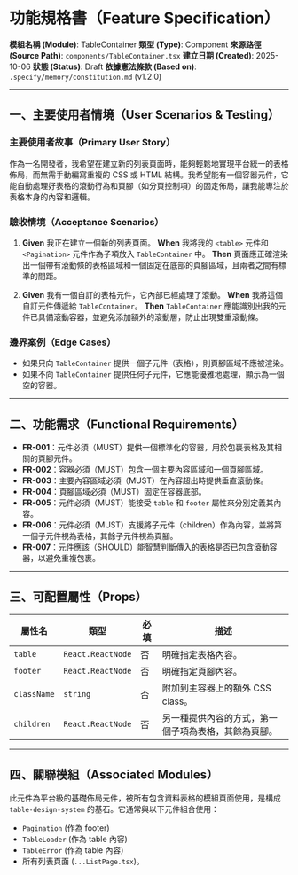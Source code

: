 # 功能規格書（Feature Specification）

**模組名稱 (Module)**: TableContainer
**類型 (Type)**: Component
**來源路徑 (Source Path)**: `components/TableContainer.tsx`
**建立日期 (Created)**: 2025-10-06
**狀態 (Status)**: Draft
**依據憲法條款 (Based on)**: `.specify/memory/constitution.md` (v1.2.0)

---

## 一、主要使用者情境（User Scenarios & Testing）

### 主要使用者故事（Primary User Story）
作為一名開發者，我希望在建立新的列表頁面時，能夠輕鬆地實現平台統一的表格佈局，而無需手動編寫重複的 CSS 或 HTML 結構。我希望能有一個容器元件，它能自動處理好表格的滾動行為和頁腳（如分頁控制項）的固定佈局，讓我能專注於表格本身的內容和邏輯。

### 驗收情境（Acceptance Scenarios）
1.  **Given** 我正在建立一個新的列表頁面。
    **When** 我將我的 `<table>` 元件和 `<Pagination>` 元件作為子項放入 `TableContainer` 中。
    **Then** 頁面應正確渲染出一個帶有滾動條的表格區域和一個固定在底部的頁腳區域，且兩者之間有標準的間距。

2.  **Given** 我有一個自訂的表格元件，它內部已經處理了滾動。
    **When** 我將這個自訂元件傳遞給 `TableContainer`。
    **Then** `TableContainer` 應能識別出我的元件已具備滾動容器，並避免添加額外的滾動層，防止出現雙重滾動條。

### 邊界案例（Edge Cases）
- 如果只向 `TableContainer` 提供一個子元件（表格），則頁腳區域不應被渲染。
- 如果不向 `TableContainer` 提供任何子元件，它應能優雅地處理，顯示為一個空的容器。

---

## 二、功能需求（Functional Requirements）

- **FR-001**：元件必須（MUST）提供一個標準化的容器，用於包裹表格及其相關的頁腳元件。
- **FR-002**：容器必須（MUST）包含一個主要內容區域和一個頁腳區域。
- **FR-003**：主要內容區域必須（MUST）在內容超出時提供垂直滾動條。
- **FR-004**：頁腳區域必須（MUST）固定在容器底部。
- **FR-005**：元件必須（MUST）能接受 `table` 和 `footer` 屬性來分別定義其內容。
- **FR-006**：元件必須（MUST）支援將子元件（children）作為內容，並將第一個子元件視為表格，其餘子元件視為頁腳。
- **FR-007**：元件應該（SHOULD）能智慧判斷傳入的表格是否已包含滾動容器，以避免重複包裹。

---

## 三、可配置屬性（Props）

| 屬性名 | 類型 | 必填 | 描述 |
|---|---|---|---|
| `table` | `React.ReactNode` | 否 | 明確指定表格內容。 |
| `footer` | `React.ReactNode` | 否 | 明確指定頁腳內容。 |
| `className` | `string` | 否 | 附加到主容器上的額外 CSS class。 |
| `children` | `React.ReactNode` | 否 | 另一種提供內容的方式，第一個子項為表格，其餘為頁腳。 |

---

## 四、關聯模組（Associated Modules）

此元件為平台級的基礎佈局元件，被所有包含資料表格的模組頁面使用，是構成 `table-design-system` 的基石。它通常與以下元件組合使用：
- `Pagination` (作為 footer)
- `TableLoader` (作為 table 內容)
- `TableError` (作為 table 內容)
- 所有列表頁面 (`...ListPage.tsx`)。